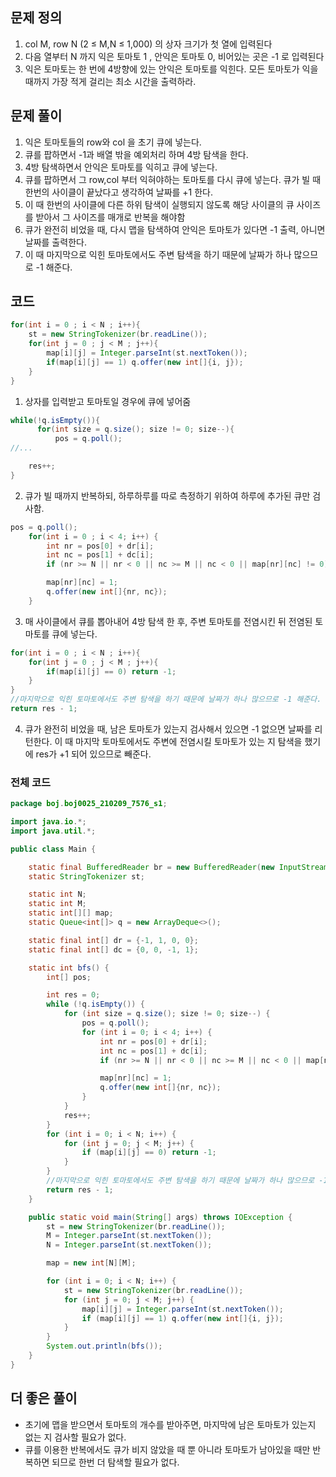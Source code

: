 ## 문제 정의

1. col M, row N (2 ≤ M,N ≤ 1,000) 의 상자 크기가 첫 열에 입력된다
2. 다음 열부터 N 까지 익은 토마토 1 , 안익은 토마토 0, 비어있는 곳은 -1 로 입력된다
3. 익은 토마토는 한 번에 4방향에 있는 안익은 토마토를 익힌다. 모든 토마토가 익을 때까지 가장 적게 걸리는 최소 시간을 출력하라.

## 문제 풀이

1. 익은 토마토들의 row와 col 을 초기 큐에 넣는다.
2. 큐를 팝하면서 -1과 배열 밖을 예외처리 하며 4방 탐색을 한다.
3. 4방 탐색하면서 안익은 토마토를 익히고 큐에 넣는다.
4. 큐를 팝하면서 그 row,col 부터 익혀야하는 토마토를 다시 큐에 넣는다. 큐가 빌 때 한번의 사이클이 끝났다고 생각하여 날짜를 +1 한다.
5. 이 때 한번의 사이클에 다른 하위 탐색이 실행되지 않도록 해당 사이클의 큐 사이즈를 받아서 그 사이즈를 매개로 반복을 해야함
6. 큐가 완전히 비었을 때, 다시 맵을 탐색하여 안익은 토마토가 있다면 -1 출력, 아니면 날짜를 출력한다.
7. 이 때 마지막으로 익힌 토마토에서도 주변 탐색을 하기 때문에 날짜가 하나 많으므로 -1 해준다.

## 코드

```java
for(int i = 0 ; i < N ; i++){
    st = new StringTokenizer(br.readLine());
    for(int j = 0 ; j < M ; j++){
        map[i][j] = Integer.parseInt(st.nextToken());
        if(map[i][j] == 1) q.offer(new int[]{i, j});
    }
}
```

1. 상자를 입력받고 토마토일 경우에 큐에 넣어줌

```java
while(!q.isEmpty()){
	  for(int size = q.size(); size != 0; size--){
	      pos = q.poll();
//...

	res++;
}
```

2. 큐가 빌 때까지 반복하되, 하루하루를 따로 측정하기 위하여 하루에 추가된 큐만 검사함.

```java
pos = q.poll();
    for(int i = 0 ; i < 4; i++) {
        int nr = pos[0] + dr[i];
        int nc = pos[1] + dc[i];
        if (nr >= N || nr < 0 || nc >= M || nc < 0 || map[nr][nc] != 0) continue;

        map[nr][nc] = 1;
        q.offer(new int[]{nr, nc});
    }
```

3. 매 사이클에서 큐를 뽑아내어 4방 탐색 한 후, 주변 토마토를 전염시킨 뒤 전염된 토마토를 큐에 넣는다.

```java
for(int i = 0 ; i < N ; i++){
    for(int j = 0 ; j < M ; j++){
        if(map[i][j] == 0) return -1;
    }
}
//마지막으로 익힌 토마토에서도 주변 탐색을 하기 때문에 날짜가 하나 많으므로 -1 해준다.
return res - 1;
```

4. 큐가 완전히 비었을 때, 남은 토마토가 있는지 검사해서 있으면 -1 없으면 날짜를 리턴한다. 이 때 마지막 토마토에서도 주변에 전염시킬 토마토가 있는 지 탐색을 했기에 res가 +1 되어 있으므로 빼준다.

### 전체 코드

```java
package boj.boj0025_210209_7576_s1;

import java.io.*;
import java.util.*;

public class Main {

	static final BufferedReader br = new BufferedReader(new InputStreamReader(System.in));
	static StringTokenizer st;

	static int N;
	static int M;
	static int[][] map;
	static Queue<int[]> q = new ArrayDeque<>();

	static final int[] dr = {-1, 1, 0, 0};
	static final int[] dc = {0, 0, -1, 1};

	static int bfs() {
		int[] pos;

		int res = 0;
		while (!q.isEmpty()) {
			for (int size = q.size(); size != 0; size--) {
				pos = q.poll();
				for (int i = 0; i < 4; i++) {
					int nr = pos[0] + dr[i];
					int nc = pos[1] + dc[i];
					if (nr >= N || nr < 0 || nc >= M || nc < 0 || map[nr][nc] != 0) continue;

					map[nr][nc] = 1;
					q.offer(new int[]{nr, nc});
				}
			}
			res++;
		}
		for (int i = 0; i < N; i++) {
			for (int j = 0; j < M; j++) {
				if (map[i][j] == 0) return -1;
			}
		}
		//마지막으로 익힌 토마토에서도 주변 탐색을 하기 때문에 날짜가 하나 많으므로 -1 해준다.
		return res - 1;
	}

	public static void main(String[] args) throws IOException {
		st = new StringTokenizer(br.readLine());
		M = Integer.parseInt(st.nextToken());
		N = Integer.parseInt(st.nextToken());

		map = new int[N][M];

		for (int i = 0; i < N; i++) {
			st = new StringTokenizer(br.readLine());
			for (int j = 0; j < M; j++) {
				map[i][j] = Integer.parseInt(st.nextToken());
				if (map[i][j] == 1) q.offer(new int[]{i, j});
			}
		}
		System.out.println(bfs());
	}
}
```

## 더 좋은 풀이

- 초기에 맵을 받으면서 토마토의 개수를 받아주면, 마지막에 남은 토마토가 있는지 없는 지 검사할 필요가 없다.
- 큐를 이용한 반복에서도 큐가 비지 않았을 때 뿐 아니라 토마토가 남아있을 때만 반복하면 되므로 한번 더 탐색할 필요가 없다.